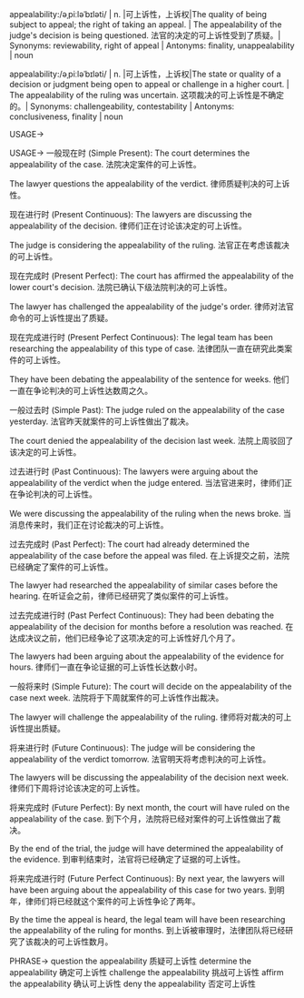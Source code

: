 appealability:/əˌpiːləˈbɪləti/ | n. |可上诉性，上诉权|The quality of being subject to appeal; the right of taking an appeal. | The appealability of the judge's decision is being questioned.  法官的决定的可上诉性受到了质疑。| Synonyms: reviewability, right of appeal | Antonyms: finality, unappealability | noun

appealability:/əˌpiːləˈbɪləti/ | n. |可上诉性，上诉权|The state or quality of a decision or judgment being open to appeal or challenge in a higher court. |  The appealability of the ruling was uncertain. 这项裁决的可上诉性是不确定的。| Synonyms: challengeability, contestability | Antonyms: conclusiveness, finality | noun


USAGE->

USAGE->
一般现在时 (Simple Present):
The court determines the appealability of the case. 法院决定案件的可上诉性。

The lawyer questions the appealability of the verdict. 律师质疑判决的可上诉性。

现在进行时 (Present Continuous):
The lawyers are discussing the appealability of the decision. 律师们正在讨论该决定的可上诉性。

The judge is considering the appealability of the ruling. 法官正在考虑该裁决的可上诉性。


现在完成时 (Present Perfect):
The court has affirmed the appealability of the lower court's decision. 法院已确认下级法院判决的可上诉性。

The lawyer has challenged the appealability of the judge's order. 律师对法官命令的可上诉性提出了质疑。

现在完成进行时 (Present Perfect Continuous):
The legal team has been researching the appealability of this type of case.  法律团队一直在研究此类案件的可上诉性。

They have been debating the appealability of the sentence for weeks. 他们一直在争论判决的可上诉性达数周之久。


一般过去时 (Simple Past):
The judge ruled on the appealability of the case yesterday. 法官昨天就案件的可上诉性做出了裁决。

The court denied the appealability of the decision last week. 法院上周驳回了该决定的可上诉性。


过去进行时 (Past Continuous):
The lawyers were arguing about the appealability of the verdict when the judge entered. 当法官进来时，律师们正在争论判决的可上诉性。

We were discussing the appealability of the ruling when the news broke. 当消息传来时，我们正在讨论裁决的可上诉性。


过去完成时 (Past Perfect):
The court had already determined the appealability of the case before the appeal was filed. 在上诉提交之前，法院已经确定了案件的可上诉性。

The lawyer had researched the appealability of similar cases before the hearing. 在听证会之前，律师已经研究了类似案件的可上诉性。


过去完成进行时 (Past Perfect Continuous):
They had been debating the appealability of the decision for months before a resolution was reached. 在达成决议之前，他们已经争论了这项决定的可上诉性好几个月了。

The lawyers had been arguing about the appealability of the evidence for hours. 律师们一直在争论证据的可上诉性长达数小时。


一般将来时 (Simple Future):
The court will decide on the appealability of the case next week. 法院将于下周就案件的可上诉性作出裁决。

The lawyer will challenge the appealability of the ruling. 律师将对裁决的可上诉性提出质疑。


将来进行时 (Future Continuous):
The judge will be considering the appealability of the verdict tomorrow. 法官明天将考虑判决的可上诉性。

The lawyers will be discussing the appealability of the decision next week. 律师们下周将讨论该决定的可上诉性。


将来完成时 (Future Perfect):
By next month, the court will have ruled on the appealability of the case. 到下个月，法院将已经对案件的可上诉性做出了裁决。

By the end of the trial, the judge will have determined the appealability of the evidence. 到审判结束时，法官将已经确定了证据的可上诉性。


将来完成进行时 (Future Perfect Continuous):
By next year, the lawyers will have been arguing about the appealability of this case for two years. 到明年，律师们将已经就这个案件的可上诉性争论了两年。

By the time the appeal is heard, the legal team will have been researching the appealability of the ruling for months. 到上诉被审理时，法律团队将已经研究了该裁决的可上诉性数月。



PHRASE->
question the appealability  质疑可上诉性
determine the appealability 确定可上诉性
challenge the appealability 挑战可上诉性
affirm the appealability  确认可上诉性
deny the appealability 否定可上诉性
